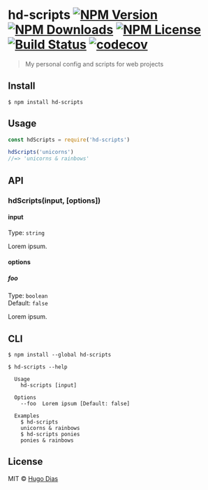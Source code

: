 # hd-scripts [![NPM Version](https://img.shields.io/npm/v/hd-scripts.svg)](https://www.npmjs.com/package/hd-scripts) [![NPM Downloads](https://img.shields.io/npm/dt/hd-scripts.svg)](https://www.npmjs.com/package/hd-scripts) [![NPM License](https://img.shields.io/npm/l/hd-scripts.svg)](https://www.npmjs.com/package/hd-scripts) [![Build Status](https://travis-ci.org/hugomrdias/hd-scripts.svg?branch=master)](https://travis-ci.org/hugomrdias/hd-scripts) [![codecov](https://codecov.io/gh/hugomrdias/hd-scripts/badge.svg?branch=master)](https://codecov.io/gh/hugomrdias/hd-scripts?branch=master)

> My personal config and scripts for web projects

## Install

```
$ npm install hd-scripts
```

## Usage

```js
const hdScripts = require('hd-scripts')

hdScripts('unicorns')
//=> 'unicorns & rainbows'
```

## API

### hdScripts(input, [options])

#### input

Type: `string`

Lorem ipsum.

#### options

##### foo

Type: `boolean`<br>
Default: `false`

Lorem ipsum.

## CLI

```
$ npm install --global hd-scripts
```

```
$ hd-scripts --help

  Usage
    hd-scripts [input]

  Options
    --foo  Lorem ipsum [Default: false]

  Examples
    $ hd-scripts
    unicorns & rainbows
    $ hd-scripts ponies
    ponies & rainbows
```

## License

MIT © [Hugo Dias](http://hugodias.me)
